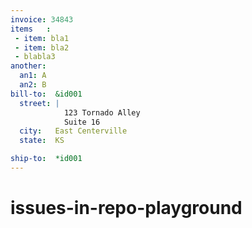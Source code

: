 ```yaml
---
invoice: 34843
items   :
 - item: bla1
 - item: bla2
 - blabla3
another:
  an1: A
  an2: B
bill-to:  &id001
  street: |
            123 Tornado Alley
            Suite 16
  city:   East Centerville
  state:  KS

ship-to:  *id001
---
```


# issues-in-repo-playground
